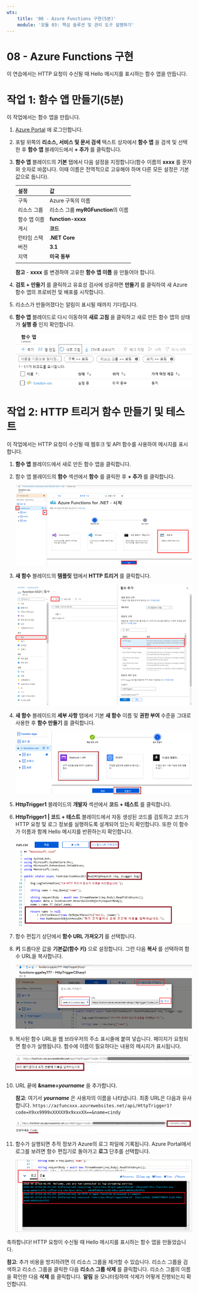 ```yaml
---
wts:
    title: '08 - Azure Functions 구현(5분)'
    module: '모듈 03: 핵심 솔루션 및 관리 도구 설명하기'
---
```

# 08 - Azure Functions 구현

이 연습에서는 HTTP 요청이 수신될 때 Hello 메시지를 표시하는 함수 앱을 만듭니다. 

# 작업 1: 함수 앱 만들기(5분)

이 작업에서는 함수 앱을 만듭니다.

1. [Azure Portal](https://portal.azure.com) 에 로그인합니다.

1. 포털 위쪽의 **리소스, 서비스 및 문서 검색** 텍스트 상자에서 **함수 앱** 을 검색 및 선택한 후 **함수 앱** 블레이드에서 **+ 추가** 를 클릭합니다.

1. **함수 앱** 블레이드의 **기본** 탭에서 다음 설정을 지정합니다(함수 이름의 **xxxx** 를 문자와 숫자로 바꿉니다. 이때 이름은 전역적으로 고유해야 하며 다른 모든 설정은 기본값으로 둡니다). 

    | 설정 | 값 |
    | -- | --|
    | 구독 | Azure 구독의 이름 |
    | 리소스 그룹 | 리소스 그룹 **myRGFunction**의 이름 |
    | 함수 앱 이름 | **function-xxxx** |
    | 게시 | **코드** |
    | 런타임 스택 | **.NET Core** |
    | 버전 | **3.1** |
    | 지역 | **미국 동부** |
    | | |

    **참고** - **xxxx** 를 변경하여 고유한 **함수 앱 이름** 을 만들어야 합니다.

1. **검토 + 만들기** 를 클릭하고 유효성 검사에 성공하면 **만들기** 를 클릭하여 새 Azure 함수 앱의 프로비전 및 배포를 시작합니다.

1. 리소스가 만들어졌다는 알림이 표시될 때까지 기다립니다.

1. **함수 앱** 블레이드로 다시 이동하여 **새로 고침** 을 클릭하고 새로 만든 함수 앱의 상태가 **실행 중** 인지 확인합니다. 

    ![새 함수 앱이 표시된 함수 앱 페이지의 스크린샷.](../images/0701.png)

# 작업 2: HTTP 트리거 함수 만들기 및 테스트

이 작업에서는 HTTP 요청이 수신될 때 웹후크 및 API 함수를 사용하여 메시지를 표시합니다. 

1. **함수 앱** 블레이드에서 새로 만든 함수 앱을 클릭합니다. 

1. 함수 앱 블레이드의 **함수** 섹션에서 **함수** 를 클릭한 후 **+ 추가** 를 클릭합니다.

    ![Azure Portal 내 Azure Functions for .NET 시작 창의 개발 환경 선택 단계 스크린샷. 새 포털 내 함수를 만들기 위한 표시 요소가 강조 표시됩니다. 강조 표시되는 요소는 함수 앱 확장, 새 포털 내 함수 추가 그리고 계속 단추입니다.](../images/0702.png)

1. **새 함수** 블레이드의 **템플릿** 탭에서 **HTTP 트리거** 를 클릭합니다. 

    ![Azure Portal 내 Azure Functions for .NET 시작 창의 함수 만들기 단계 스크린샷. Azure 함수에 새 웹후크를 추가하는 데 사용되는 표시 요소를 나타내도록 HTTP 트리거 카드가 강조 표시되어 있습니다.](../images/0702a.png)

1. **새 함수** 블레이드의 **세부 사항** 탭에서 기본 **새 함수** 이름 및 **권한 부여** 수준을 그대로 사용한 후 **함수 만들기** 를 클릭합니다. 

    ![Azure Portal 내 Azure Functions for .NET 시작 창의 함수 만들기 단계 스크린샷. Azure 함수에 새 웹후크를 추가하는 데 사용되는 표시 요소를 나타내도록 웹후크 + API 단추 및 만들기 단추가 강조 표시되어 있습니다.](../images/0703.png)

1. **HttpTrigger1** 블레이드의 **개발자** 섹션에서 **코드 + 테스트** 를 클릭합니다. 

1. **HttpTrigger1 \| 코드 + 테스트** 블레이드에서 자동 생성된 코드를 검토하고 코드가 HTTP 요청 및 로그 정보를 실행하도록 설계되어 있는지 확인합니다. 또한 이 함수가 이름과 함께 Hello 메시지를 반환하는지 확인합니다. 

    ![함수 코드의 스크린샷. Hello 메시지가 강조 표시되어 있습니다.](../images/0704.png)

1. 함수 편집기 상단에서 **함수 URL 가져오기** 를 선택합니다. 

1. **키** 드롭다운 값을 **기본값(함수 키)** 으로 설정합니다. 그런 다음 **복사** 를 선택하여 함수 URL을 복사합니다. 

    ![Azure Portal의 함수 편집기 안에 있는 함수 URL 가져오기 창의 스크린샷. 함수 편집기에서 함수 URL을 가져오고 복사하는 방법을 보여주기 위해 함수 URL 가져오기 단추, 키 설정 드롭다운 및 URL 복사 단추 표시 요소가 강조 표시되어 있습니다.](../images/0705.png)

1. 복사된 함수 URL을 웹 브라우저의 주소 표시줄에 붙여 넣습니다. 페이지가 요청되면 함수가 실행됩니다. 함수에 이름이 필요하다는 내용의 메시지가 표시됩니다. 

    ![이름을 제공하라는 내용의 메시지에 대한 스크린샷.](../images/0706.png)

1. URL 끝에 **&name=*yourname*** 을 추가합니다. 

    **참고**: 여기서 ***yourname*** 은 사용자의 이름을 나타냅니다. 최종 URL은 다음과 유사합니다. `https://azfuncxxx.azurewebsites.net/api/HttpTrigger1?code=X9xx9999xXXXXX9x9xxxXX==&name=cindy`

    ![웹 브라우저의 주소 표시줄에 강조 표시되어 있는 함수 URL과 추가된 예제 사용자 이름의 스크린샷. 기본 브라우저 창의 함수 출력을 보여주기 위해 Hello 메시지와 사용자 이름도 강조 표시되어 있습니다.](../images/0707.png)

1. 함수가 실행되면 추적 정보가 Azure의 로그 파일에 기록됩니다. Azure Portal에서 로그를 보려면 함수 편집기로 돌아가고 **로그** 단추를 선택합니다.

    ![Azure Portal의 함수 편집기 내에서 함수를 실행하여 생성된 추적 정보 로그의 스크린샷.](../images/0709.png)

축하합니다! HTTP 요청이 수신될 때 Hello 메시지를 표시하는 함수 앱을 만들었습니다. 

**참고**: 추가 비용을 방지하려면 이 리소스 그룹을 제거할 수 있습니다. 리소스 그룹을 검색하고 리소스 그룹을 클릭한 다음 **리소스 그룹 삭제** 를 클릭합니다. 리소스 그룹의 이름을 확인한 다음 **삭제** 를 클릭합니다. **알림** 을 모니터링하여 삭제가 어떻게 진행되는지 확인합니다.
